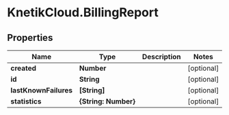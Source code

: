 # KnetikCloud.BillingReport

## Properties
Name | Type | Description | Notes
------------ | ------------- | ------------- | -------------
**created** | **Number** |  | [optional] 
**id** | **String** |  | [optional] 
**lastKnownFailures** | **[String]** |  | [optional] 
**statistics** | **{String: Number}** |  | [optional] 


